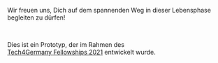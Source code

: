Wir freuen uns, Dich auf dem spannenden Weg in dieser Lebensphase begleiten zu dürfen!

<br>

Dies ist ein Prototyp, der im Rahmen des <br>
[Tech4Germany Fellowships 2021](https://tech.4germany.org/project/partnerschaftliche-gleichstellung-bmfsfj) entwickelt wurde.
